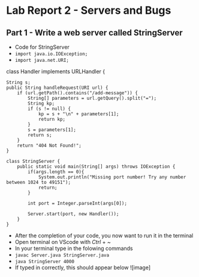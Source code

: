 # Lab Report 2 - Servers and Bugs
## Part 1 - Write a web server called StringServer
* Code for StringServer
* `import java.io.IOException;`
* `import java.net.URI;`

class Handler implements URLHandler {

    String s;
    public String handleRequest(URI url) {
        if (url.getPath().contains("/add-message")) {
            String[] parameters = url.getQuery().split("=");
            String kp;
            if (s != null) {
                kp = s + "\n" + parameters[1];
                return kp;
            }
            s = parameters[1];
            return s;
        }
        return "404 Not Found!";
    }

    class StringServer {
        public static void main(String[] args) throws IOException {
            if(args.length == 0){
                System.out.println("Missing port number! Try any number between 1024 to 49151");
                return;
            }
    
            int port = Integer.parseInt(args[0]);
    
            Server.start(port, new Handler());
        }
    }
* After the completion of your code, you now want to run it in the terminal
* Open terminal on VScode with *Ctrl* + *~*  
* In your terminal type in the folowing commands
* `javac Server.java StringServer.java`
* `java StringServer 4000`
* If typed in correctly, this should appear below
![image]
